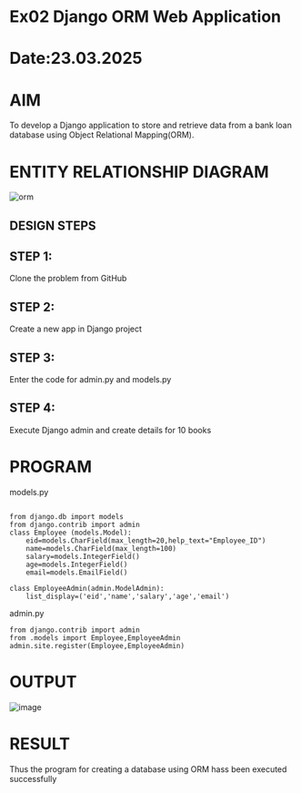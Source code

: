 # Ex02 Django ORM Web Application
# Date:23.03.2025
# AIM
To develop a Django application to store and retrieve data from a bank loan database using Object Relational Mapping(ORM).

# ENTITY RELATIONSHIP DIAGRAM

![orm](https://github.com/user-attachments/assets/ba042620-3e7f-4ddc-a7d7-0c8c3245ed42)

## DESIGN STEPS
## STEP 1:
Clone the problem from GitHub

## STEP 2:
Create a new app in Django project

## STEP 3:
Enter the code for admin.py and models.py

## STEP 4:
Execute Django admin and create details for 10 books

# PROGRAM

models.py

```

from django.db import models
from django.contrib import admin
class Employee (models.Model):
    eid=models.CharField(max_length=20,help_text="Employee_ID")
    name=models.CharField(max_length=100)
    salary=models.IntegerField()
    age=models.IntegerField()
    email=models.EmailField()

class EmployeeAdmin(admin.ModelAdmin):
    list_display=('eid','name','salary','age','email')
```

admin.py
```
from django.contrib import admin
from .models import Employee,EmployeeAdmin
admin.site.register(Employee,EmployeeAdmin)
```

# OUTPUT

![image](https://github.com/user-attachments/assets/42906b29-de6d-40d5-a6f3-3aef22e778b5)


# RESULT
Thus the program for creating a database using ORM hass been executed successfully
